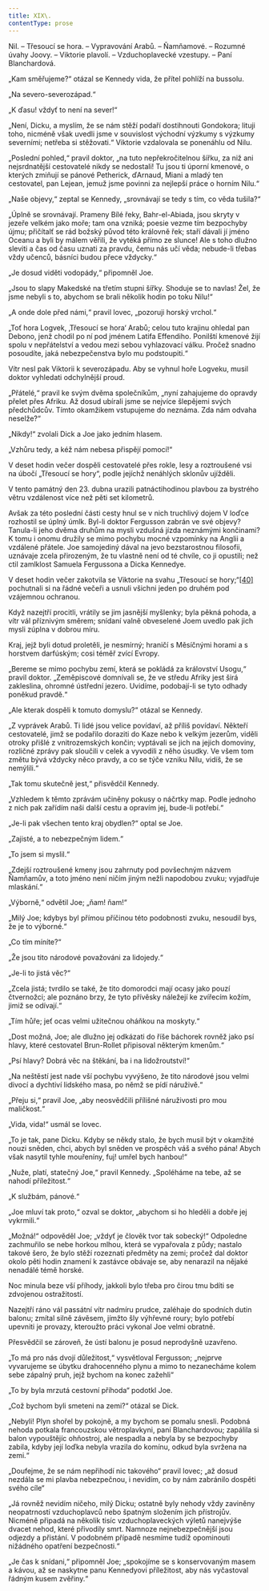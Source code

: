 ```yaml
---
title: XIX\.
contentType: prose
---
```


<section>

Nil. – Třesoucí se hora. – Vypravování Arabů. – Ňamňamové. – Rozumné úvahy Joovy. – Viktorie plavolí. – Vzduchoplavecké vzestupy. – Paní Blanchardová.

„Kam směřujeme?“ otázal se Kennedy vida, že přítel pohlíží na bussolu.

„Na severo-severozápad.“

„K ďasu! vždyť to není na sever!“

„Není, Dicku, a myslím, že se nám stěží podaří dostihnouti Gondokora; lituji toho, nicméně však uvedli jsme v souvislost východní výzkumy s výzkumy severními; netřeba si stěžovati.“ Viktorie vzdalovala se ponenáhlu od Nilu.

„Poslední pohled,“ pravil doktor, „na tuto nepřekročitelnou šířku, za niž ani nejsrdnatější cestovatelé nikdy se nedostali! Tu jsou ti úporní kmenové, o kterých zmiňují se pánové Petherick, ďArnaud, Miani a mladý ten cestovatel, pan Lejean, jemuž jsme povinni za nejlepší práce o horním Nilu.“

„Naše objevy,“ zeptal se Kennedy, „srovnávají se tedy s tím, co věda tušila?“

„Úplně se srovnávají. Prameny Bílé řeky, Bahr-el-Abiada, jsou skryty v jezeře velkém jako moře; tam ona vzniká; poesie vezme tím bezpochyby újmu; přičítalť se rád božský původ této královně řek; staří dávali jí jméno Oceanu a byli by málem věřili, že vytéká přímo ze slunce! Ale s toho dlužno sleviti a čas od času uznati za pravdu, čemu nás učí věda; nebude-li třebas vždy učenců, básníci budou přece vždycky.“

„Je dosud viděti vodopády,“ připomněl Joe.

„Jsou to slapy Makedské na třetím stupni šířky. Shoduje se to navlas! Žel, že jsme nebyli s to, abychom se brali několik hodin po toku Nilu!“

„A onde dole před námi,“ pravil lovec, „pozoruji horský vrchol.“

„Toť hora Logvek, ‚Třesoucí se hora‘ Arabů; celou tuto krajinu ohledal pan Debono, jenž chodil po ní pod jménem Latifa Effendiho. Ponilští kmenové žijí spolu v nepřátelství a vedou mezi sebou vyhlazovací válku. Pročež snadno posoudíte, jaká nebezpečenstva bylo mu podstoupiti.“

Vítr nesl pak Viktorii k severozápadu. Aby se vyhnul hoře Logveku, musil doktor vyhledati odchylnější proud.

„Přátelé,“ pravil ke svým dvěma společníkům, „nyní zahajujeme do opravdy přelet přes Afriku. Až dosud ubírali jsme se nejvíce šlepějemi svých předchůdcův. Tímto okamžikem vstupujeme do neznáma. Zda nám odvaha neselže?“

„Nikdy!“ zvolali Dick a Joe jako jedním hlasem.

„Vzhůru tedy, a kéž nám nebesa přispějí pomocí!“

V deset hodin večer dospěli cestovatelé přes rokle, lesy a roztroušené vsi na úbočí „Třesoucí se hory“, podle jejíchž nenáhlých sklonův ujížděli.

V tento památný den 23. dubna urazili patnáctihodinou plavbou za bystrého větru vzdálenost více než pěti set kilometrů.

Avšak za této poslední části cesty hnul se v nich truchlivý dojem V loďce rozhostil se úplný úmlk. Byl-li doktor Fergusson zabrán ve své objevy? Tanula-li jeho dvěma druhům na mysli vzdušná jízda neznámými končinami? K tomu i onomu družily se mimo pochybu mocné vzpomínky na Anglii a vzdálené přátele. Joe samojediný dával na jevo bezstarostnou filosofii, uznávaje zcela přirozeným, že tu vlastně není od té chvíle, co ji opustili; než ctil zamlklost Samuela Fergussona a Dicka Kennedye.

V deset hodin večer zakotvila se Viktorie na svahu „Třesoucí se hory;“[\[40\]](./resources/undefined) pochutnali si na řádné večeři a usnuli všichni jeden po druhém pod vzájemnou ochranou.

Když nazejtří procitli, vrátily se jim jasnější myšlenky; byla pěkná pohoda, a vítr vál příznivým směrem; snídaní valně obveselené Joem uvedlo pak jich mysli zúplna v dobrou míru.

Kraj, jejž byli dotud proletěli, je nesmírný; hraničí s Měsíčnými horami a s horstvem darfúským; cosi téměř zvící Evropy.

„Bereme se mimo pochybu zemí, která se pokládá za království Usogu,“ pravil doktor. „Zeměpiscové domnívali se, že ve středu Afriky jest širá zakleslina, ohromné ústřední jezero. Uvidíme, podobají-li se tyto odhady poněkud pravdě.“

„Ale kterak dospěli k tomuto domyslu?“ otázal se Kennedy.

„Z vyprávek Arabů. Ti lidé jsou velice povídaví, až příliš povídaví. Někteří cestovatelé, jimž se podařilo doraziti do Kaze nebo k velkým jezerům, viděli otroky přišlé z vnitrozemských končin; vyptávali se jich na jejich domoviny, rozličné zprávy pak sloučili v celek a vyvodili z něho úsudky. Ve všem tom změtu bývá vždycky něco pravdy, a co se týče vzniku Nilu, vidíš, že se nemýlili.“

„Tak tomu skutečně jest,“ přisvědčil Kennedy.

„Vzhledem k těmto zprávám učiněny pokusy o náčrtky map. Podle jednoho z nich pak zařídím naši další cestu a opravím jej, bude-li potřebí.“

„Je-li pak všechen tento kraj obydlen?“ optal se Joe.

„Zajisté, a to nebezpečným lidem.“

„To jsem si myslil.“

„Zdejší roztroušené kmeny jsou zahrnuty pod povšechným názvem Ňamňamův, a toto jméno není ničím jiným nežli napodobou zvuku; vyjadřuje mlaskání.“

„Výborně,“ odvětil Joe; „ňam! ňam!“

„Milý Joe; kdybys byl přímou příčinou této podobnosti zvuku, nesoudil bys, že je to výborné.“

„Co tím míníte?“

„Že jsou tito národové považováni za lidojedy.“

„Je-li to jistá věc?“

„Zcela jistá; tvrdilo se také, že tito domorodci mají ocasy jako pouzí čtvernožci; ale poznáno brzy, že tyto přívěsky náležejí ke zvířecím kožím, jimiž se odívají.“

„Tím hůře; jeť ocas velmi užitečnou oháňkou na moskyty.“

„Dost možná, Joe; ale dlužno jej odkázati do říše báchorek rovněž jako psí hlavy, které cestovatel Brun-Rollet připisoval některým kmenům.“

„Psí hlavy? Dobrá věc na štěkání, ba i na lidožroutství!“

„Na neštěstí jest nade vší pochybu vyvýšeno, že tito národové jsou velmi divocí a dychtiví lidského masa, po němž se pídí náruživě.“

„Přeju si,“ pravil Joe, „aby neosvědčili přílišné náruživosti pro mou maličkost.“

„Vida, vida!“ usmál se lovec.

„To je tak, pane Dicku. Kdyby se někdy stalo, že bych musil být v okamžité nouzi sněden, chci, abych byl sněden ve prospěch váš a svého pána! Abych však nasytil tyhle mouřeníny, fuj! umřel bych hanbou!“

„Nuže, platí, statečný Joe,“ pravil Kennedy. „Spoléháme na tebe, až se nahodí příležitost.“

„K službám, pánové.“

„Joe mluví tak proto,“ ozval se doktor, „abychom si ho hleděli a dobře jej vykrmili.“

„Možná!“ odpověděl Joe; „vždyť je člověk tvor tak sobecký!“ Odpoledne zachmuřilo se nebe horkou mlhou, která se vypařovala z půdy; nastalo takové šero, že bylo stěží rozeznati předměty na zemi; pročež dal doktor okolo pěti hodin znamení k zastávce obávaje se, aby nenarazil na nějaké nenadálé témě horské.

Noc minula beze vší příhody, jakkoli bylo třeba pro čirou tmu bdíti se zdvojenou ostražitostí.

Nazejtří ráno vál passátní vítr nadmíru prudce, zaléhaje do spodních dutin balonu; zmítal silně závěsem, jímžto šly výhřevné roury; bylo potřebí upevniti je provazy, kteroužto práci vykonal Joe velmi obratně.

Přesvědčil se zároveň, že ústí balonu je posud neprodyšně uzavřeno.

„To má pro nás dvojí důležitost,“ vysvětloval Fergusson; „nejprve vyvarujeme se úbytku drahocenného plynu a mimo to nezanecháme kolem sebe zápalný pruh, jejž bychom na konec zažehli“

„To by byla mrzutá cestovní příhoda“ podotkl Joe.

„Což bychom byli smeteni na zemi?“ otázal se Dick.

„Nebyli! Plyn shořel by pokojně, a my bychom se pomalu snesli. Podobná nehoda potkala francouzskou větroplavkyni, paní Blanchardovou; zapálila si balon vypouštějíc ohňostroj, ale nespadla a nebyla by se bezpochyby zabila, kdyby její loďka nebyla vrazila do komínu, odkud byla svržena na zemi.“

„Doufejme, že se nám nepřihodí nic takového“ pravil lovec; „až dosud nezdála se mi plavba nebezpečnou, i nevidím, co by nám zabránilo dospěti svého cíle“

„Já rovněž nevidím ničeho, milý Dicku; ostatně byly nehody vždy zaviněny neopatrností vzduchoplavců nebo špatným složením jich přístrojův. Nicméně připadá na několik tisíc vzduchoplaveckých výletů nanejvýše dvacet nehod, které přivodily smrt. Namnoze nejnebezpečnější jsou odjezdy a přistání. V podobném případě nesmíme tudíž opominouti nižádného opatření bezpečnosti.“

„Je čas k snídani,“ připomněl Joe; „spokojíme se s konservovaným masem a kávou, až se naskytne panu Kennedyovi příležitost, aby nás vyčastoval řádným kusem zvěřiny.“

</section>
